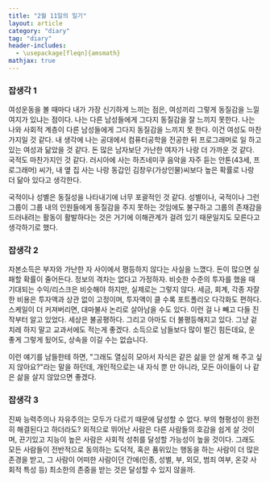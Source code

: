 ```yaml
---
title: "2월 11일의 일기"
layout: article
category: "diary"
tag: "diary"
header-includes:
  - \usepackage[fleqn]{amsmath}
mathjax: true
---
```


### 잡생각 1

여성운동을 볼 때마다 내가 가장 신기하게 느끼는 점은, 여성끼리 그렇게 동질감을 느낄 여지가 있냐는 점이다. 나는 다른 남성들에게 그다지 동질감을 잘 느끼지 못한다. 나는 나와 사회적 계층이 다른 남성들에게 그다지 동질감을 느끼지 못 한다. 이건 여성도 마찬가지일 것 같다. 내 생각에 나는 공대에서 컴퓨터공학을 전공한 뒤 프로그래머로 일 하고 있는 여성과 닮았을 것 같다.  돈 많은 남자보단 가난한 여자가 나랑 더 가까운 것 같다. 국적도 마찬가지인 것 같다. 러시아에 사는 하츠네미쿠 음악을 자주 듣는 안톤(43세, 프로그래머) 씨가, 내 옆 집 사는 나랑 동갑인 김창우(가상인물)씨보다 높은 확률로 나랑 더 닮아 있다고 생각한다.

국적이나 성별은 동질성을 나타내기에 너무 포괄적인 것 같다. 성별이나, 국적이나 그런 그룹이 그룹 내의 인원들에게 동질감을 주지 못하는 것임에도 불구하고 그룹의 존재감을 드러내려는 활동이 활발하다는 것은 거기에 이해관계가 걸려 있기 때문일지도 모른다고 생각하기로 했다.

### 잡생각 2

자본소득은 부자와 가난한 자 사이에서 평등하지 않다는 사실을 느꼈다. 돈이 많으면 실패할 확률이 줄어든다. 정보의 격차는 없다고 가정하자. 비슷한 수준의 투자를 했을 때 기대되는 수익/리스크은 비슷해야 하지만, 실제로는 그렇지 않다. 세금, 회계, 각종 자잘한 비용은 투자액과 상관 없이 고정이며, 투자액이 클 수록 포트폴리오 다각화도 편하다. 스케일이 더 커져버리면, 대마불사 논리로 살아남을 수도 있다. 이런 걸 나 빼고 다들 진작부터 알고 있었다. 세상은 불공평하다. 그리고 아마도 더 불평등해지고 있다. 그냥 겉치레 하지 말고 교과서에도 적는게 좋겠다. 소득으로 남들보다 많이 벌긴 힘든데요, 운 좋게 그렇게 됬어도, 상속을 이길 수는 없습니다.

이런 얘기를 남들한테 하면, "그래도 열심히 모아서 자식은 같은 삶을 안 살게 해 주고 싶지 않아요?"라는 말을 하던데, 개인적으로는 내 자식 뿐 만 아니라, 모든 아이들이 나 같은 삶을 살지 않았으면 좋겠다.

### 잡생각 3

진짜 능력주의나 자유주의는 모두가 다르기 때문에 달성할 수 없다. 부의 형평성이 완전히 해결된다고 하더라도? 외적으로 뛰어난 사람은 다른 사람들의 호감을 쉽게 살 것이며, 끈기있고 지능이 높은 사람은 사회적 성취를 달성할 가능성이 높을 것이다. 그래도 모든 사람들이 전반적으로 동의하는 도덕적, 혹은 품위있는 행동을 하는 사람이 더 많은 존경을 받고, 그 사람이 어떠한 사람이던 간에(인종, 성별, 부, 외모, 범죄 여부, 온갖 사회적 특성 등) 최소한의 존중을 받는 것은 달성할 수 있지 않을까.